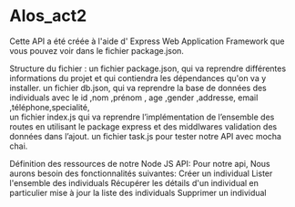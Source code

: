 # Alos_act2

Cette API a été créée à l'aide d' Express Web Application Framework que vous pouvez voir dans le fichier package.json.

Structure du fichier :
un fichier package.json, qui va reprendre différentes informations du projet et qui contiendra les dépendances qu'on va y installer.
un fichier db.json, qui va reprendre la base de données des individuals avec le id ,nom ,prénom , age ,gender ,addresse, email ,téléphone,specialité,  
un fichier index.js qui va reprendre l’implémentation de l’ensemble des routes en utilisant le package express et des middlwares validation des données dans l’ajout.
un fichier task.js pour tester notre API avec mocha chai.

Définition des ressources de notre Node JS API:
Pour notre api, Nous aurons besoin des fonctionnalités suivantes:
Créer un individual
Lister l'ensemble des individuals
Récupérer les détails d'un individual en particulier
mise à jour la liste des individuals
Supprimer un individual
